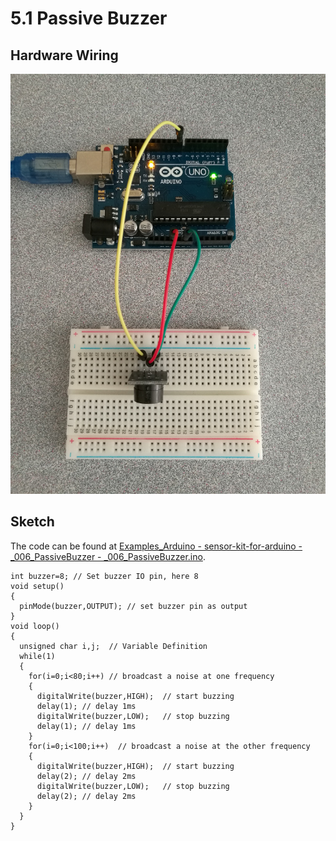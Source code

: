 # 5.1 Passive Buzzer

## Hardware Wiring
![Image](../../Examples/sensor-kit-for-arduino/006_passivebuzzer.jpg)

## Sketch
The code can be found at [Examples_Arduino - sensor-kit-for-arduino - _006_PassiveBuzzer - _006_PassiveBuzzer.ino](https://github.com/LongerVisionRobot/Examples_Arduino/blob/master/sensor-kit-for-arduino/_006_PassiveBuzzer/_006_PassiveBuzzer.ino).
```
int buzzer=8; // Set buzzer IO pin, here 8
void setup()
{
  pinMode(buzzer,OUTPUT); // set buzzer pin as output
}
void loop()
{
  unsigned char i,j;  // Variable Definition
  while(1)
  {
    for(i=0;i<80;i++) // broadcast a noise at one frequency
    {
      digitalWrite(buzzer,HIGH);  // start buzzing
      delay(1); // delay 1ms
      digitalWrite(buzzer,LOW);   // stop buzzing
      delay(1); // delay 1ms
    }
    for(i=0;i<100;i++)  // broadcast a noise at the other frequency
    {
      digitalWrite(buzzer,HIGH);  // start buzzing
      delay(2); // delay 2ms
      digitalWrite(buzzer,LOW);   // stop buzzing
      delay(2); // delay 2ms
    }
  }
}
```